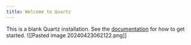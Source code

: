 ```yaml
---
title: Welcome to Quartz
---
```


This is a blank Quartz installation.
See the [documentation](https://quartz.jzhao.xyz) for how to get started.
![[Pasted image 20240423062122.png]]